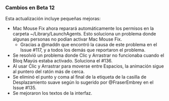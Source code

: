 ### Cambios en Beta 12

Esta actualización incluye pequeñas mejoras:

- Mac Mouse Fix ahora reparará automáticamente los permisos en la carpeta ~/Library/LaunchAgents. Esto soluciona un problema donde algunas personas no podían activar Mac Mouse Fix.
  - Gracias a @maddn que encontró la causa de este problema en el Issue #117, y a todos los demás que reportaron el problema.
- Se resolvió un problema donde Clic y Arrastrar no funcionaba cuando el Bloq Mayús estaba activado. Soluciona el #136.
- Al usar Clic y Arrastrar para moverse entre Espacios, la animación sigue al puntero del ratón más de cerca.
- Se eliminó el punto y coma al final de la etiqueta de la casilla de Desplazamiento suave según lo sugerido por @FraserEmbrey en el Issue #135.
- Se mejoraron los textos de la interfaz.